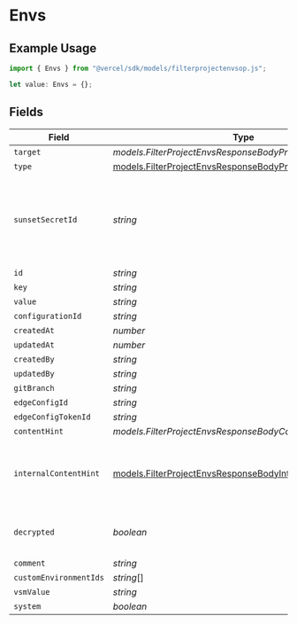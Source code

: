 # Envs

## Example Usage

```typescript
import { Envs } from "@vercel/sdk/models/filterprojectenvsop.js";

let value: Envs = {};
```

## Fields

| Field                                                                                                                      | Type                                                                                                                       | Required                                                                                                                   | Description                                                                                                                |
| -------------------------------------------------------------------------------------------------------------------------- | -------------------------------------------------------------------------------------------------------------------------- | -------------------------------------------------------------------------------------------------------------------------- | -------------------------------------------------------------------------------------------------------------------------- |
| `target`                                                                                                                   | *models.FilterProjectEnvsResponseBodyProjectsTarget*                                                                       | :heavy_minus_sign:                                                                                                         | N/A                                                                                                                        |
| `type`                                                                                                                     | [models.FilterProjectEnvsResponseBodyProjectsResponseType](../models/filterprojectenvsresponsebodyprojectsresponsetype.md) | :heavy_minus_sign:                                                                                                         | N/A                                                                                                                        |
| `sunsetSecretId`                                                                                                           | *string*                                                                                                                   | :heavy_minus_sign:                                                                                                         | This is used to identiy variables that have been migrated from type secret to sensitive.                                   |
| `id`                                                                                                                       | *string*                                                                                                                   | :heavy_minus_sign:                                                                                                         | N/A                                                                                                                        |
| `key`                                                                                                                      | *string*                                                                                                                   | :heavy_minus_sign:                                                                                                         | N/A                                                                                                                        |
| `value`                                                                                                                    | *string*                                                                                                                   | :heavy_minus_sign:                                                                                                         | N/A                                                                                                                        |
| `configurationId`                                                                                                          | *string*                                                                                                                   | :heavy_minus_sign:                                                                                                         | N/A                                                                                                                        |
| `createdAt`                                                                                                                | *number*                                                                                                                   | :heavy_minus_sign:                                                                                                         | N/A                                                                                                                        |
| `updatedAt`                                                                                                                | *number*                                                                                                                   | :heavy_minus_sign:                                                                                                         | N/A                                                                                                                        |
| `createdBy`                                                                                                                | *string*                                                                                                                   | :heavy_minus_sign:                                                                                                         | N/A                                                                                                                        |
| `updatedBy`                                                                                                                | *string*                                                                                                                   | :heavy_minus_sign:                                                                                                         | N/A                                                                                                                        |
| `gitBranch`                                                                                                                | *string*                                                                                                                   | :heavy_minus_sign:                                                                                                         | N/A                                                                                                                        |
| `edgeConfigId`                                                                                                             | *string*                                                                                                                   | :heavy_minus_sign:                                                                                                         | N/A                                                                                                                        |
| `edgeConfigTokenId`                                                                                                        | *string*                                                                                                                   | :heavy_minus_sign:                                                                                                         | N/A                                                                                                                        |
| `contentHint`                                                                                                              | *models.FilterProjectEnvsResponseBodyContentHint*                                                                          | :heavy_minus_sign:                                                                                                         | N/A                                                                                                                        |
| `internalContentHint`                                                                                                      | [models.FilterProjectEnvsResponseBodyInternalContentHint](../models/filterprojectenvsresponsebodyinternalcontenthint.md)   | :heavy_minus_sign:                                                                                                         | Similar to `contentHints`, but should not be exposed to the user.                                                          |
| `decrypted`                                                                                                                | *boolean*                                                                                                                  | :heavy_minus_sign:                                                                                                         | Whether `value` and `vsmValue` are decrypted.                                                                              |
| `comment`                                                                                                                  | *string*                                                                                                                   | :heavy_minus_sign:                                                                                                         | N/A                                                                                                                        |
| `customEnvironmentIds`                                                                                                     | *string*[]                                                                                                                 | :heavy_minus_sign:                                                                                                         | N/A                                                                                                                        |
| `vsmValue`                                                                                                                 | *string*                                                                                                                   | :heavy_minus_sign:                                                                                                         | N/A                                                                                                                        |
| `system`                                                                                                                   | *boolean*                                                                                                                  | :heavy_minus_sign:                                                                                                         | N/A                                                                                                                        |